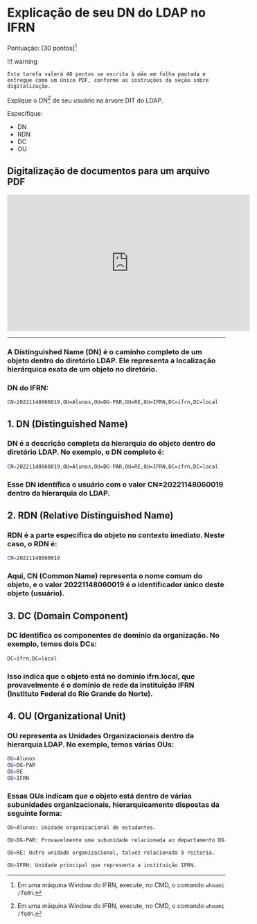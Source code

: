 # Explicação de seu DN do LDAP no IFRN

Pontuação: [30 pontos][^1]

!!! warning

    Esta tarefa valerá 40 pontos se escrita à mão em folha pautada e entregue como um único PDF, conforme as instruções da seção sobre digitalização.

Explique o DN[^1] de seu usuário na árvore DIT do LDAP. 

Especifique:

- DN
- RDN
- DC
- OU

## Digitalização de documentos para um arquivo PDF

<iframe width="560" height="315" src="https://www.youtube.com/embed/JGlD6FMIaAw?si=jUj796GwskXyjMbE" title="YouTube video player" frameborder="0" allow="accelerometer; autoplay; clipboard-write; encrypted-media; gyroscope; picture-in-picture; web-share" referrerpolicy="strict-origin-when-cross-origin" allowfullscreen></iframe>

[^1]: Em uma máquina Window do IFRN, execute, no CMD, o comando `whoami /fqdn`.

---
### A Distinguished Name (DN) é o caminho completo de um objeto dentro do diretório LDAP. Ele representa a localização hierárquica exata de um objeto no diretório.

### DN do IFRN:

```bash
CN=20221148060019,OU=Alunos,OU=DG-PAR,OU=RE,OU=IFRN,DC=ifrn,DC=local
```

## 1. DN (Distinguished Name)

### DN é a descrição completa da hierarquia do objeto dentro do diretório LDAP. No exemplo, o DN completo é:

```bash
CN=20221148060019,OU=Alunos,OU=DG-PAR,OU=RE,OU=IFRN,DC=ifrn,DC=local
```

### Esse DN identifica o usuário com o valor CN=20221148060019 dentro da hierarquia do LDAP.


## 2. RDN (Relative Distinguished Name)

### RDN é a parte específica do objeto no contexto imediato. Neste caso, o RDN é:

```bash
CN=20221148060019
```

### Aqui, CN (Common Name) representa o nome comum do objeto, e o valor 20221148060019 é o identificador único deste objeto (usuário).


## 3. DC (Domain Component)

### DC identifica os componentes de domínio da organização. No exemplo, temos dois DCs:

```bash
DC=ifrn,DC=local
```

### Isso indica que o objeto está no domínio ifrn.local, que provavelmente é o domínio de rede da instituição IFRN (Instituto Federal do Rio Grande do Norte).


## 4. OU (Organizational Unit)

### OU representa as Unidades Organizacionais dentro da hierarquia LDAP. No exemplo, temos várias OUs:

```bash
OU=Alunos
OU=DG-PAR
OU=RE
OU=IFRN
```

### Essas OUs indicam que o objeto está dentro de várias subunidades organizacionais, hierarquicamente dispostas da seguinte forma:

```bash
OU=Alunos: Unidade organizacional de estudantes.

OU=DG-PAR: Provavelmente uma subunidade relacionada ao departamento DG-PAR.

OU=RE: Outra unidade organizacional, talvez relacionada à reitoria.

OU=IFRN: Unidade principal que representa a instituição IFRN.
```